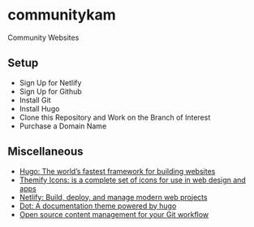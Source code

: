 # communitykam
Community Websites

## Setup

* Sign Up for Netlify
* Sign Up for Github
* Install Git
* Install Hugo
* Clone this Repository and Work on the Branch of Interest
* Purchase a Domain Name

## Miscellaneous

* [Hugo: The world’s fastest framework for building websites](https://gohugo.io/)
* [Themify Icons: is a complete set of icons for use in web design and apps](https://themify.me/themify-icons)
* [Netlify: Build, deploy, and manage modern web projects](https://www.netlify.com/)
* [Dot: A documentation theme powered by hugo](https://themes.gohugo.io/dot-hugo-documentation-theme/)
* [Open source content management for your Git workflow](https://www.netlifycms.org/)

